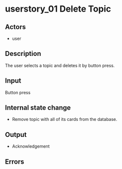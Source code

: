 # userstory_01 Delete Topic

## Actors

-   user

## Description

The user selects a topic and deletes it by button press.

## Input

Button press

## Internal state change

-   Remove topic with all of its cards from the database.

## Output

-   Acknowledgement

## Errors
